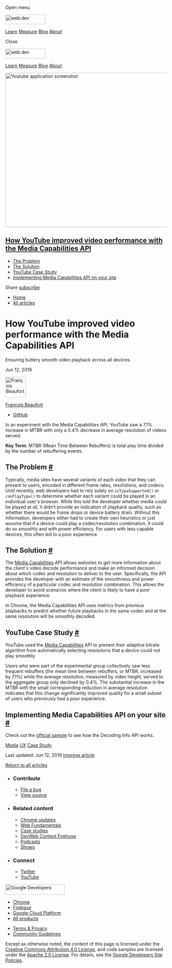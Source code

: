 <span class="w-tooltip w-tooltip--left">Open menu</span>

<a href="/" class="header-default__logo-link gc-analytics-event"><img src="/images/lockup.svg" alt="web.dev" class="header-default__logo" width="125" height="30" /></a>

<a href="/learn/" class="header-default__link gc-analytics-event">Learn</a> <a href="/measure/" class="header-default__link gc-analytics-event">Measure</a> <a href="/blog/" class="header-default__link gc-analytics-event">Blog</a> <a href="/about/" class="header-default__link gc-analytics-event">About</a>

<span class="w-tooltip">Close</span>

<a href="/" class="gc-analytics-event"><img src="/images/lockup.svg" alt="web.dev" class="drawer-default__logo" width="125" height="30" /></a>

<a href="/learn/" class="drawer-default__link gc-analytics-event">Learn</a> <a href="/measure/" class="drawer-default__link gc-analytics-event">Measure</a> <a href="/blog/" class="drawer-default__link gc-analytics-event">Blog</a> <a href="/about/" class="drawer-default__link gc-analytics-event">About</a>

<img src="https://web-dev.imgix.net/image/admin/cuUZo9Ed6tzFgwRxbFgF.jpg?auto=format" alt="Youtube application screenshot" class="w-hero w-hero--cover w-hero--top" sizes="100vw" srcset="https://web-dev.imgix.net/image/admin/cuUZo9Ed6tzFgwRxbFgF.jpg?auto=format&amp;w=200 200w,     https://web-dev.imgix.net/image/admin/cuUZo9Ed6tzFgwRxbFgF.jpg?auto=format&amp;w=228 228w,     https://web-dev.imgix.net/image/admin/cuUZo9Ed6tzFgwRxbFgF.jpg?auto=format&amp;w=260 260w,     https://web-dev.imgix.net/image/admin/cuUZo9Ed6tzFgwRxbFgF.jpg?auto=format&amp;w=296 296w,     https://web-dev.imgix.net/image/admin/cuUZo9Ed6tzFgwRxbFgF.jpg?auto=format&amp;w=338 338w,     https://web-dev.imgix.net/image/admin/cuUZo9Ed6tzFgwRxbFgF.jpg?auto=format&amp;w=385 385w,     https://web-dev.imgix.net/image/admin/cuUZo9Ed6tzFgwRxbFgF.jpg?auto=format&amp;w=439 439w,     https://web-dev.imgix.net/image/admin/cuUZo9Ed6tzFgwRxbFgF.jpg?auto=format&amp;w=500 500w,     https://web-dev.imgix.net/image/admin/cuUZo9Ed6tzFgwRxbFgF.jpg?auto=format&amp;w=571 571w,     https://web-dev.imgix.net/image/admin/cuUZo9Ed6tzFgwRxbFgF.jpg?auto=format&amp;w=650 650w,     https://web-dev.imgix.net/image/admin/cuUZo9Ed6tzFgwRxbFgF.jpg?auto=format&amp;w=741 741w,     https://web-dev.imgix.net/image/admin/cuUZo9Ed6tzFgwRxbFgF.jpg?auto=format&amp;w=845 845w,     https://web-dev.imgix.net/image/admin/cuUZo9Ed6tzFgwRxbFgF.jpg?auto=format&amp;w=964 964w,     https://web-dev.imgix.net/image/admin/cuUZo9Ed6tzFgwRxbFgF.jpg?auto=format&amp;w=1098 1098w,     https://web-dev.imgix.net/image/admin/cuUZo9Ed6tzFgwRxbFgF.jpg?auto=format&amp;w=1252 1252w,     https://web-dev.imgix.net/image/admin/cuUZo9Ed6tzFgwRxbFgF.jpg?auto=format&amp;w=1428 1428w,     https://web-dev.imgix.net/image/admin/cuUZo9Ed6tzFgwRxbFgF.jpg?auto=format&amp;w=1600 1600w" width="1600" height="480" />

## <a href="#how-youtube-improved-video-performance-with-the-media-capabilities-api" class="w-toc__header--link">How YouTube improved video performance with the Media Capabilities API</a>

- [The Problem](#the-problem)
- [The Solution](#the-solution)
- [YouTube Case Study](#youtube-case-study)
- [Implementing Media Capabilities API on your site](#implementing-media-capabilities-api-on-your-site)

Share <a href="/newsletter/" class="w-actions__fab w-actions__fab--subscribe gc-analytics-event"><span>subscribe</span></a>

- <a href="/" class="w-breadcrumbs__link w-breadcrumbs__link--left-justify gc-analytics-event">Home</a>
- <a href="/blog" class="w-breadcrumbs__link gc-analytics-event">All articles</a>

# How YouTube improved video performance with the Media Capabilities API

Ensuring buttery smooth video playback across all devices.

Jun 12, 2019

[<img src="https://web-dev.imgix.net/image/admin/mXjY3z3JmrispGtu9yn6.jpg?auto=format&amp;fit=crop&amp;h=64&amp;w=64" alt="François Beaufort" class="w-author__image" sizes="(min-width: 64px) 64px, calc(100vw - 48px)" srcset="https://web-dev.imgix.net/image/admin/mXjY3z3JmrispGtu9yn6.jpg?fit=crop&amp;h=64&amp;w=64&amp;auto=format&amp;dpr=1&amp;q=75 1x,     https://web-dev.imgix.net/image/admin/mXjY3z3JmrispGtu9yn6.jpg?fit=crop&amp;h=64&amp;w=64&amp;auto=format&amp;dpr=2&amp;q=50 2x,     https://web-dev.imgix.net/image/admin/mXjY3z3JmrispGtu9yn6.jpg?fit=crop&amp;h=64&amp;w=64&amp;auto=format&amp;dpr=3&amp;q=35 3x,     https://web-dev.imgix.net/image/admin/mXjY3z3JmrispGtu9yn6.jpg?fit=crop&amp;h=64&amp;w=64&amp;auto=format&amp;dpr=4&amp;q=23 4x,     https://web-dev.imgix.net/image/admin/mXjY3z3JmrispGtu9yn6.jpg?fit=crop&amp;h=64&amp;w=64&amp;auto=format&amp;dpr=5&amp;q=20 5x" width="64" height="64" />](/authors/beaufortfrancois/)

<a href="/authors/beaufortfrancois/" class="w-author__name-link">François Beaufort</a>

- <a href="https://github.com/beaufortfrancois" class="w-author__link">GitHub</a>

In an experiment with the Media Capabilities API, YouTube saw a 7.1% increase in MTBR with only a 0.4% decrease in average resolution of videos served.

**Key Term**: MTBR (Mean Time Between Rebuffers) is total play time divided by the number of rebuffering events.

## The Problem <a href="#the-problem" class="w-headline-link">#</a>

Typically, media sites have several variants of each video that they can present to users, encoded in different frame rates, resolutions, and codecs. Until recently, web developers had to rely solely on `isTypeSupported()` or `canPlayType()` to determine whether each variant could be played in an individual user's browser. While this told the developer whether media could be played at all, it didn't provide an indication of playback quality, such as whether there would be frame drops or device battery drain. Without this information, developers either had to create their own heuristics or just assume that if a device could play a codec/resolution combination, it could do so smoothly and with power efficiency. For users with less capable devices, this often led to a poor experience.

## The Solution <a href="#the-solution" class="w-headline-link">#</a>

The [Media Capabilities](https://wicg.github.io/media-capabilities/) API allows websites to get more information about the client's video decode performance and make an informed decision about which codec and resolution to deliver to the user. Specifically, the API provides the developer with an estimate of the smoothness and power efficiency of a particular codec and resolution combination. This allows the developer to avoid scenarios where the client is likely to have a poor playback experience.

In Chrome, the Media Capabilities API uses metrics from previous playbacks to predict whether future playbacks in the same codec and at the same resolution will be smoothly decoded.

## YouTube Case Study <a href="#youtube-case-study" class="w-headline-link">#</a>

YouTube used the [Media Capabilities](https://wicg.github.io/media-capabilities/) API to prevent their adaptive bitrate algorithm from automatically selecting resolutions that a device could not play smoothly.

Users who were part of the experimental group collectively saw less frequent rebuffers (the mean time between rebuffers, or MTBR, increased by 7.1%) while the average resolution, measured by video height, served to the aggregate group only declined by 0.4%. The substantial increase in the MTBR with the small corresponding reduction in average resolution indicates that this change significantly improved quality for a small subset of users who previously had a poor experience.

## Implementing Media Capabilities API on your site <a href="#implementing-media-capabilities-api-on-your-site" class="w-headline-link">#</a>

Check out the [official sample](https://googlechrome.github.io/samples/media-capabilities/decoding-info.html) to see how the Decoding Info API works.

<a href="/tags/media/" class="w-chip">Media</a> <a href="/tags/ux/" class="w-chip">UX</a> <a href="/tags/case-study/" class="w-chip">Case Study</a>

<span class="w-mr--sm"> Last updated: Jun 12, 2019 </span> [Improve article](https://github.com/GoogleChrome/web.dev/blob/master/src/site/content/en/blog/youtube-media-capabilities/index.md)

<a href="/blog" class="w-article-navigation__link w-article-navigation__link--back w-article-navigation__link--single gc-analytics-event">Return to all articles</a>

- ### Contribute

  - <a href="https://github.com/GoogleChrome/web.dev/issues/new?assignees=&amp;labels=bug&amp;template=bug_report.md&amp;title=" class="w-footer__linkbox-link">File a bug</a>
  - <a href="https://github.com/googlechrome/web.dev" class="w-footer__linkbox-link">View source</a>

- ### Related content

  - <a href="https://blog.chromium.org/" class="w-footer__linkbox-link">Chrome updates</a>
  - <a href="https://developers.google.com/web/" class="w-footer__linkbox-link">Web Fundamentals</a>
  - <a href="https://developers.google.com/web/showcase/" class="w-footer__linkbox-link">Case studies</a>
  - <a href="https://devwebfeed.appspot.com/" class="w-footer__linkbox-link">DevWeb Content Firehose</a>
  - <a href="/podcasts/" class="w-footer__linkbox-link">Podcasts</a>
  - <a href="/shows/" class="w-footer__linkbox-link">Shows</a>

- ### Connect

  - <a href="https://www.twitter.com/@ChromiumDev" class="w-footer__linkbox-link">Twitter</a>
  - <a href="https://www.youtube.com/user/ChromeDevelopers" class="w-footer__linkbox-link">YouTube</a>

<a href="https://developers.google.com/" class="w-footer__utility-logo-link"><img src="/images/lockup-color.png" alt="Google Developers" class="w-footer__utility-logo" width="185" height="33" /></a>

- <a href="https://developer.chrome.com/home" class="w-footer__utility-link">Chrome</a>
- <a href="https://firebase.google.com/" class="w-footer__utility-link">Firebase</a>
- <a href="https://cloud.google.com/" class="w-footer__utility-link">Google Cloud Platform</a>
- <a href="https://developers.google.com/products" class="w-footer__utility-link">All products</a>

<!-- -->

- <a href="https://policies.google.com/" class="w-footer__utility-link">Terms &amp; Privacy</a>
- <a href="/community-guidelines/" class="w-footer__utility-link">Community Guidelines</a>

Except as otherwise noted, the content of this page is licensed under the [Creative Commons Attribution 4.0 License](https://creativecommons.org/licenses/by/4.0/), and code samples are licensed under the [Apache 2.0 License](https://www.apache.org/licenses/LICENSE-2.0). For details, see the [Google Developers Site Policies](https://developers.google.com/site-policies).

